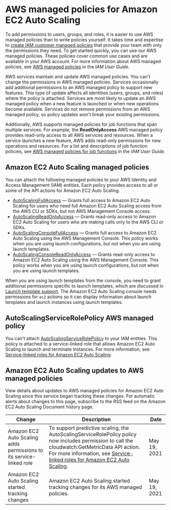 # AWS managed policies for Amazon EC2 Auto Scaling<a name="security-iam-awsmanpol"></a>

To add permissions to users, groups, and roles, it is easier to use AWS managed policies than to write policies yourself\. It takes time and expertise to [create IAM customer managed policies](https://docs.aws.amazon.com/IAM/latest/UserGuide/access_policies_create-console.html) that provide your team with only the permissions they need\. To get started quickly, you can use our AWS managed policies\. These policies cover common use cases and are available in your AWS account\. For more information about AWS managed policies, see [AWS managed policies](https://docs.aws.amazon.com/IAM/latest/UserGuide/access_policies_managed-vs-inline.html#aws-managed-policies) in the *IAM User Guide*\.

AWS services maintain and update AWS managed policies\. You can't change the permissions in AWS managed policies\. Services occasionally add additional permissions to an AWS managed policy to support new features\. This type of update affects all identities \(users, groups, and roles\) where the policy is attached\. Services are most likely to update an AWS managed policy when a new feature is launched or when new operations become available\. Services do not remove permissions from an AWS managed policy, so policy updates won't break your existing permissions\.

Additionally, AWS supports managed policies for job functions that span multiple services\. For example, the **ReadOnlyAccess** AWS managed policy provides read\-only access to all AWS services and resources\. When a service launches a new feature, AWS adds read\-only permissions for new operations and resources\. For a list and descriptions of job function policies, see [AWS managed policies for job functions](https://docs.aws.amazon.com/IAM/latest/UserGuide/access_policies_job-functions.html) in the *IAM User Guide*\.

## Amazon EC2 Auto Scaling managed policies<a name="predefined-policies-auto-scaling"></a>

You can attach the following managed policies to your AWS Identity and Access Management \(IAM\) entities\. Each policy provides access to all or some of the API actions for Amazon EC2 Auto Scaling\. 
+ [AutoScalingFullAccess](https://console.aws.amazon.com/iam/home#policies/arn:aws:iam::aws:policy/AutoScalingFullAccess) — Grants full access to Amazon EC2 Auto Scaling for users who need full Amazon EC2 Auto Scaling access from the AWS CLI or SDKs, but not AWS Management Console access\. 
+ [AutoScalingReadOnlyAccess](https://console.aws.amazon.com/iam/home#policies/arn:aws:iam::aws:policy/AutoScalingReadOnlyAccess) — Grants read\-only access to Amazon EC2 Auto Scaling for users who are making calls only to the AWS CLI or SDKs\. 
+ [AutoScalingConsoleFullAccess](https://console.aws.amazon.com/iam/home#policies/arn:aws:iam::aws:policy/AutoScalingConsoleFullAccess) — Grants full access to Amazon EC2 Auto Scaling using the AWS Management Console\. This policy works when you are using launch configurations, but not when you are using launch templates\. 
+ [AutoScalingConsoleReadOnlyAccess](https://console.aws.amazon.com/iam/home#policies/arn:aws:iam::aws:policy/AutoScalingConsoleReadOnlyAccess) — Grants read\-only access to Amazon EC2 Auto Scaling using the AWS Management Console\. This policy works when you are using launch configurations, but not when you are using launch templates\. 

When you are using launch templates from the console, you need to grant additional permissions specific to launch templates, which are discussed in [Launch template support](ec2-auto-scaling-launch-template-permissions.md)\. The Amazon EC2 Auto Scaling console needs permissions for `ec2` actions so it can display information about launch templates and launch instances using launch templates\. 

## AutoScalingServiceRolePolicy AWS managed policy<a name="service-linked-role-policy"></a>

You can't attach [AutoScalingServiceRolePolicy](https://console.aws.amazon.com/iam/home#policies/arn:aws:iam::aws:policy/aws-service-role/AutoScalingServiceRolePolicy) to your IAM entities\. This policy is attached to a service\-linked role that allows Amazon EC2 Auto Scaling to launch and terminate instances\. For more information, see [Service\-linked roles for Amazon EC2 Auto Scaling](autoscaling-service-linked-role.md)\. 

## Amazon EC2 Auto Scaling updates to AWS managed policies<a name="policy-updates"></a>

View details about updates to AWS managed policies for Amazon EC2 Auto Scaling since this service began tracking these changes\. For automatic alerts about changes to this page, subscribe to the RSS feed on the Amazon EC2 Auto Scaling Document history page\.




| Change | Description | Date | 
| --- | --- | --- | 
|  Amazon EC2 Auto Scaling adds permissions to its service\-linked role  | To support predictive scaling, the AutoScalingServiceRolePolicy policy now includes permission to call the cloudwatch:GetMetricData API action\. For more information, see [Service\-linked roles for Amazon EC2 Auto Scaling](autoscaling-service-linked-role.md)\. | May 19, 2021 | 
|  Amazon EC2 Auto Scaling started tracking changes  |  Amazon EC2 Auto Scaling started tracking changes for its AWS managed policies\.  | May 19, 2021 | 